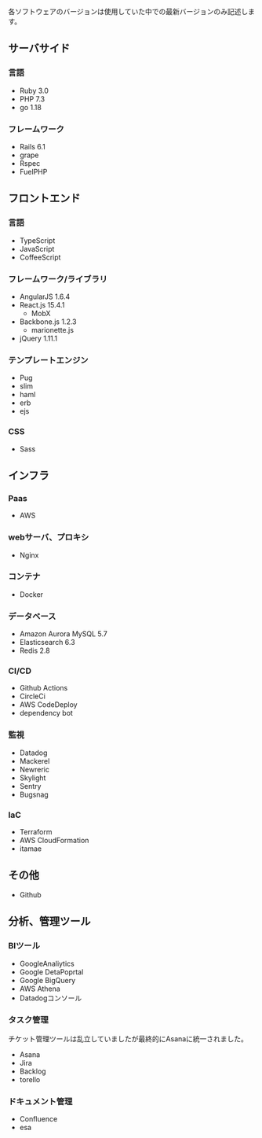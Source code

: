 各ソフトウェアのバージョンは使用していた中での最新バージョンのみ記述します。

## サーバサイド
### 言語
* Ruby 3.0
* PHP 7.3
* go 1.18

### フレームワーク 
* Rails 6.1
* grape
* Rspec
* FuelPHP

## フロントエンド
### 言語
* TypeScript
* JavaScript
* CoffeeScript

### フレームワーク/ライブラリ
* AngularJS 1.6.4
* React.js 15.4.1
  * MobX
* Backbone.js 1.2.3
  * marionette.js
* jQuery 1.11.1

### テンプレートエンジン
* Pug
* slim 
* haml
* erb
* ejs

### CSS
* Sass

## インフラ
### Paas
* AWS

### webサーバ、プロキシ

* Nginx

### コンテナ
* Docker

### データベース
* Amazon Aurora MySQL 5.7
* Elasticsearch 6.3
* Redis 2.8

### CI/CD
* Github Actions
* CircleCi
* AWS CodeDeploy
* dependency bot

### 監視
* Datadog
* Mackerel
* Newreric
* Skylight
* Sentry
* Bugsnag

### IaC
* Terraform
* AWS CloudFormation
* itamae

## その他
* Github

## 分析、管理ツール

### BIツール
* GoogleAnaliytics
* Google DetaPoprtal
* Google BigQuery
* AWS Athena
* Datadogコンソール

### タスク管理
チケット管理ツールは乱立していましたが最終的にAsanaに統一されました。

* Asana
* Jira
* Backlog
* torello

### ドキュメント管理
* Confluence
* esa 
